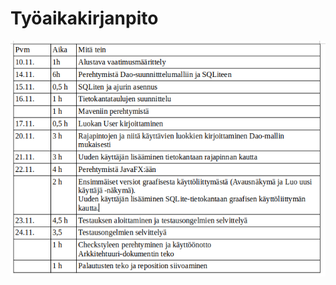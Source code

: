 # Työaikakirjanpito



![tyoaikakirjanpito](https://github.com/mateppon/ot-harjoitustyo/blob/master/pictures/tyoaikakirjanpito.png)
